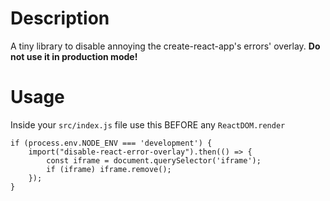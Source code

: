 # Description
A tiny library to disable annoying the create-react-app's errors' overlay.
**Do not use it in production mode!**

# Usage
Inside your `src/index.js` file use this BEFORE any `ReactDOM.render`

```
if (process.env.NODE_ENV === 'development') {
    import("disable-react-error-overlay").then(() => {
        const iframe = document.querySelector('iframe');
        if (iframe) iframe.remove();
    });
}
```
